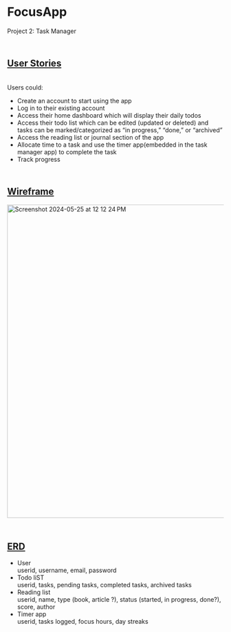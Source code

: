 # FocusApp
Project 2: Task Manager </BR> 
## <br /> <ins> __User Stories__ </ins>
</br> Users could:
* Create an account to start using the app
* Log in to their existing account
* Access their home dashboard which will display their daily todos
* Access their todo list which can be edited (updated or deleted) and tasks can be marked/categorized as “in progress,” “done,” or “archived”
* Access the reading list or journal section of the app
* Allocate time to a task and use the timer app(embedded in the task manager app) to complete the task
* Track progress
## <br /> <ins> __Wireframe__ </ins>
<img width="728" alt="Screenshot 2024-05-25 at 12 12 24 PM" src="https://github.com/Miagotobene/TimerApp/assets/90000641/ec7765e3-3190-4990-a02a-debb9a22276e">

## <br /> <ins> __ERD__ </ins>
* User
</br> userid, username, email, password
* Todo liST
</br> userid, tasks, pending tasks, completed tasks, archived tasks
* Reading list
</br> userid, name, type (book, article ?), status (started, in progress, done?), score, author
* Timer app
</br> userid, tasks logged, focus hours, day streaks
